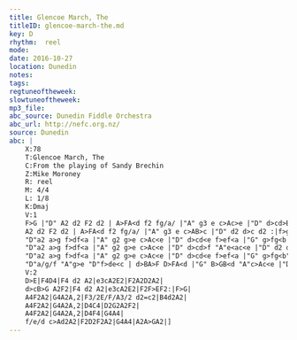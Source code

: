 ```yaml
---
title: Glencoe March, The
titleID: glencoe-march-the.md
key: D
rhythm:  reel
mode:
date: 2016-10-27
location: Dunedin
notes:
tags:
regtuneoftheweek:
slowtuneoftheweek:
mp3_file:
abc_source: Dunedin Fiddle Orchestra
abc_url: http://nefc.org.nz/
source: Dunedin
abc: |
    X:78
    T:Glencoe March, The
    C:From the playing of Sandy Brechin
    Z:Mike Moroney
    R: reel
    M: 4/4
    L: 1/8
    K:Dmaj
    V:1
    F>G |"D" A2 d2 F2 d2 | A>FA<d f2 fg/a/ |"A" g3 e c>Ac>e |"D" d>cd>B A2F>G |
    A2 d2 F2 d2 | A>FA<d f2 fg/a/ |"A" g3 e c>AB>c |"D" d2 d>c d2 :|f>g |
    "D"a2 a>g f>df<a |"A" g2 g>e c>Ac<e |"D" d>cd<e f>ef<a |"G" g>fg<b "A"a2f>g |
    "D"a2 a>g f>df<a |"A" g2 g>e c>Ac<e |"D" d>cd>f "A"e<ac<e |"D" d2 d>c d2f>g |
    "D"a2 a>g f>df<a |"A" g2 g>e c>Ac<e |"D" d>cd<e f>ef<a |"G" g>fg<b"A" a2f>g |
    "D"a/g/f "A"g>e "D"f>de<c | d>BA>F D>FA<d |"G" B>GB<d "A"c>Ac<e |"D" d2 d>c d2 |]
    V:2
    D>E|F4D4|F4 d2 A2|e3cA2E2|F2A2D2A2|
    d>cB>G A2F2|F4 d2 A2|e3cA2E2|F2F>EF2:|F>G|
    A4F2A2|G4A2A,2|F3/2E/F/A3/2 d2=c2|B4d2A2|
    A4F2A2|G4A2A,2|D4C4|D2G2A2F2|
    A4F2A2|G4A2A,2|D4F4|G4A4|
    f/e/d c>Ad2A2|F2D2F2A2|G4A4|A2A>GA2|]
---
```

